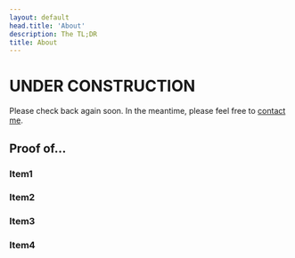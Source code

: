 ```yaml
---
layout: default
head.title: 'About'
description: The TL;DR
title: About
---
```

# UNDER CONSTRUCTION
Please check back again soon. In the meantime, please feel free to [contact me](/contact).

## Proof of...

### Item1

### Item2

### Item3

### Item4
